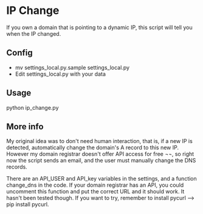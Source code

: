 # IP Change

If you own a domain that is pointing to a dynamic IP, this script will tell you when the IP changed.

## Config
* mv settings_local.py.sample settings_local.py
* Edit settings_local.py with your data

## Usage
python ip_change.py



## More info
My original idea was to don't need human interaction, that is, if a new IP is detected, automatically change the domain's A record to this new IP. However my domain registrar doesn't offer API access for free ¬¬, so right now the script sends an email, and the user must manually change the DNS records.

There are an API_USER and API_key variables in the settings, and a function change_dns in the code. If your domain registrar has an API, you could uncomment this function and put the correct URL and it should work. It hasn't been tested though. If you want to try, remember to install pycurl -->  pip install pycurl.
